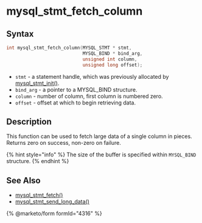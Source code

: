 # mysql\_stmt\_fetch\_column

## Syntax

```c
int mysql_stmt_fetch_column(MYSQL_STMT * stmt,
                            MYSQL_BIND * bind_arg,
                            unsigned int column,
                            unsigned long offset);
```

* `stmt` - a statement handle, which was previously allocated by [mysql\_stmt\_init()](mysql_stmt_init.md).
* `bind_arg` - a pointer to a MYSQL\_BIND structure.
* `column` - number of column, first column is numbered zero.
* `offset` - offset at which to begin retrieving data.

## Description

This function can be used to fetch large data of a single column in pieces. Returns zero on success, non-zero on failure.

{% hint style="info" %}
The size of the buffer is specified within `MYSQL_BIND` structure.
{% endhint %}

## See Also

* [mysql\_stmt\_fetch()](mysql_stmt_fetch.md)
* [mysql\_stmt\_send\_long\_data()](mysql_stmt_send_long_data.md)

{% @marketo/form formId="4316" %}
